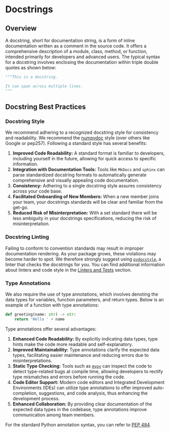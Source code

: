 # Docstrings

## Overview

A docstring, short for documentation string, is a form of inline documentation written as a comment in the source code. It offers a comprehensive description of a module, class, method, or function, intended primarily for developers and advanced users. The typical syntax for a docstring involves enclosing the documentation within triple double quotes as shown below:

```python
"""This is a docstring.

It can span across multiple lines.
"""
```

## Docstring Best Practices

### Docstring Style
We recommend adhering to a recognized docstring style for consistency and readability. We recommend the [numpydoc](https://numpydoc.readthedocs.io/en/latest/format.html) style (over others like Google or pep257). Following a standard style has several benefits:

1. **Improved Code Readability:** A standard format is familiar to developers, including yourself in the future, allowing for quick access to specific information.
2. **Integration with Documentation Tools:** Tools like `MkDocs` and `sphinx` can parse standardized docstring formats to automatically generate comprehensive and visually appealing code documentation.
3. **Consistency:** Adhering to a single docstring style assures consistency across your code base.
4. **Facilitated Onboarding of New Members:** When a new member joins your team, your docstrings standards will be clear and familiar from the get-go.
5. **Reduced Risk of Misinterpretation:** With a set standard there will be less ambiguity in your docstrings specifications, reducing the risk of misinterpretation.

### Docstring Linting
Failing to conform to convention standards may result in improper documentation rendering. As your package grows, these violations may become harder to spot. We therefore strongly suggest using [`pydocstyle`](http://www.pydocstyle.org/en/latest/), a linter that checks the docstrings for you. You can find additional information about linters and code style in the [Linters and Tests](#05-linters-and-tests/) section.

### Type Annotations 

We also require the use of type annotations, which involves denoting the data types for variables, function parameters, and return types. Below is an example of a function with type annotations:

```python
def greeting(name: str) -> str:
    return 'Hello ' + name
```

Type annotations offer several advantages:

1. **Enhanced Code Readability:** By explicitly indicating data types, type hints make the code more readable and self-explanatory.
2. **Improved Maintainability:** Type annotations clarify the expected data types, facilitating easier maintenance and reducing errors due to misinterpretations.
3. **Static Type Checking:** Tools such as [`mypy`](https://mypy-lang.org) can inspect the code to detect type-related bugs at compile time, allowing developers to rectify type mismatches and errors before running the code.
4. **Code Editor Support:** Modern code editors and Integrated Development Environments (IDEs) can utilize type annotations to offer improved auto-completion, suggestions, and code analysis, thus enhancing the development process.
5. **Enhanced Collaboration:** By providing clear documentation of the expected data types in the codebase, type annotations improve communication among team members.

For the standard Python annotation syntax, you can refer to [PEP 484](https://peps.python.org/pep-0484/).
